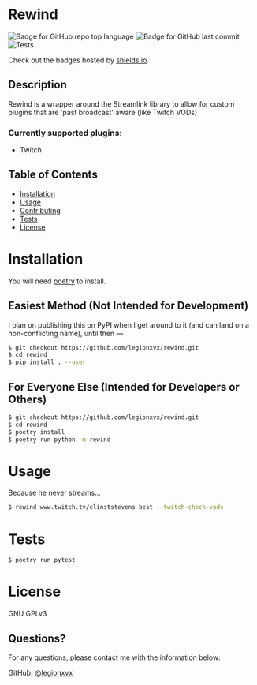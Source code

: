 # Rewind

![Badge for GitHub repo top language](https://img.shields.io/github/languages/top/legionxvx/rewind?style=flat&logo=appveyor) 
![Badge for GitHub last commit](https://img.shields.io/github/last-commit/legionxvx/rewind?style=flat&logo=appveyor)
![Tests](https://github.com/legionxvx/rewind/actions/workflows/test.yaml/badge.svg)

Check out the badges hosted by [shields.io](https://shields.io/).


## Description 
Rewind is a wrapper around the Streamlink library to allow for custom plugins 
that are 'past broadcast' aware (like Twitch VODs)

### Currently supported plugins:
- Twitch

## Table of Contents
* [Installation](#installation)
* [Usage](#usage)
* [Contributing](#contributing)
* [Tests](#tests)
* [License](#license)

# Installation
You will need [poetry](https://python-poetry.org/) to install.

## Easiest Method (Not Intended for Development)
I plan on publishing this on PyPI when I get around to it (and can land on a 
non-conflicting name), until then —
```bash
$ git checkout https://github.com/legionxvx/rewind.git
$ cd rewind
$ pip install . --user
```

## For Everyone Else (Intended for Developers or Others)
```bash
$ git checkout https://github.com/legionxvx/rewind.git
$ cd rewind
$ poetry install
$ poetry run python -m rewind
```

# Usage
Because he never streams...
```bash
$ rewind www.twitch.tv/clinststevens best --twitch-check-vods
```

# Tests
```bash
$ poetry run pytest
```

# License
GNU GPLv3

## Questions?
For any questions, please contact me with the information below:

GitHub: [@legionxvx](https://api.github.com/users/legionxvx)